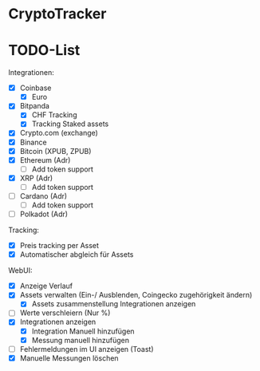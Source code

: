 # CryptoTracker

# TODO-List
Integrationen:
- [x] Coinbase
  - [x] Euro 
- [x] Bitpanda
  - [x] CHF Tracking
  - [x] Tracking Staked assets
- [x] Crypto.com (exchange)
- [x] Binance
- [x] Bitcoin (XPUB, ZPUB)
- [x] Ethereum (Adr)
  - [ ] Add token support
- [x] XRP (Adr)
  - [ ] Add token support
- [ ] Cardano (Adr)
  - [ ] Add token support
- [ ] Polkadot (Adr)

Tracking:
- [x] Preis tracking per Asset
- [x] Automatischer abgleich für Assets

WebUI:
- [x] Anzeige Verlauf
- [x] Assets verwalten (Ein-/ Ausblenden, Coingecko zugehörigkeit ändern)
  - [x] Assets zusammenstellung Integrationen anzeigen
- [ ] Werte verschleiern (Nur %)
- [x] Integrationen anzeigen
  - [x] Integration Manuell hinzufügen
  - [x] Messung manuell hinzufügen
- [ ] Fehlermeldungen im UI anzeigen (Toast)
- [X] Manuelle Messungen löschen
